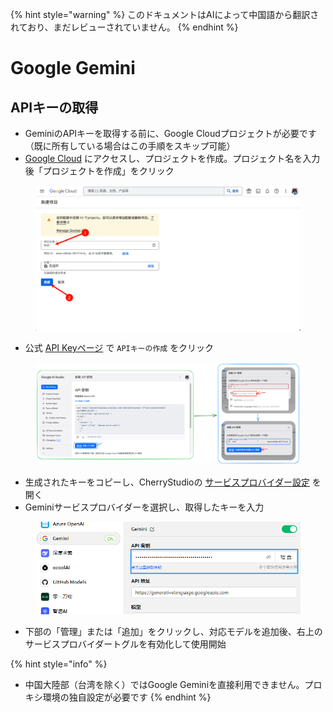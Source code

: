 
{% hint style="warning" %}
このドキュメントはAIによって中国語から翻訳されており、まだレビューされていません。
{% endhint %}

# Google Gemini

## APIキーの取得

* GeminiのAPIキーを取得する前に、Google Cloudプロジェクトが必要です（既に所有している場合はこの手順をスキップ可能）
* [Google Cloud](https://console.cloud.google.com/projectcreate) にアクセスし、プロジェクトを作成。プロジェクト名を入力後「プロジェクトを作成」をクリック

<figure><img src="../../.gitbook/assets/image (74).png" alt=""><figcaption></figcaption></figure>

* 公式 [API Keyページ](https://aistudio.google.com/app/apikey?hl=zh-cn) で `APIキーの作成` をクリック

<figure><img src="../../.gitbook/assets/image (72).png" alt=""><figcaption></figcaption></figure>

* 生成されたキーをコピーし、CherryStudioの [サービスプロバイダー設定](broken-reference) を開く
* Geminiサービスプロバイダーを選択し、取得したキーを入力

<figure><img src="../../.gitbook/assets/image (75).png" alt=""><figcaption></figcaption></figure>

* 下部の「管理」または「追加」をクリックし、対応モデルを追加後、右上のサービスプロバイダートグルを有効化して使用開始

{% hint style="info" %}
- 中国大陸部（台湾を除く）ではGoogle Geminiを直接利用できません。プロキシ環境の独自設定が必要です
{% endhint %}